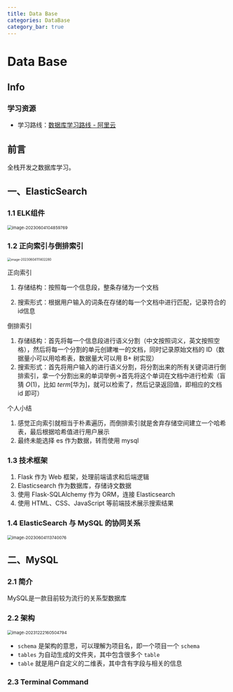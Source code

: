 ```yaml
---
title: Data Base
categories: DataBase
category_bar: true
---
```


# Data Base

## Info

### 学习资源

- 学习路线：[数据库学习路线 - 阿里云](https://developer.aliyun.com/learning/roadmap/database)

## 前言

全栈开发之数据库学习。

## 一、ElasticSearch

### 1.1 ELK组件

<img src="https://dwj-oss.oss-cn-nanjing.aliyuncs.com/images/202402140034845.png" alt="image-20230604104859769" style="zoom:67%;" />

### 1.2 正向索引与倒排索引

<img src="https://dwj-oss.oss-cn-nanjing.aliyuncs.com/images/202402140034124.png" alt="image-20230604111402280" style="zoom:50%;" />

正向索引

1. 存储结构：按照每一个信息段，整条存储为一个文档

2. 搜索形式：根据用户输入的词条在存储的每一个文档中进行匹配，记录符合的id信息

倒排索引

1. 存储结构：首先将每一个信息段进行语义分割（中文按照词义，英文按照空格），然后将每一个分割的单元创建唯一的文档，同时记录原始文档的 ID（数据量小可以用哈希表，数据量大可以用 B+ 树实现）
2. 搜索形式：首先将用户输入的进行语义分割，将分割出来的所有关键词进行倒排索引，拿一个分割出来的单词举例->首先将这个单词在文档中进行检索（盲猜 $O(1)$，比如 $term[\text{华为}]$，就可以检索了，然后记录返回值，即相应的文档 id 即可）

个人小结

1. 感觉正向索引就相当于朴素遍历，而倒排索引就是舍弃存储空间建立一个哈希表，最后根据哈希值进行用户展示
2. 最终未能选择 es 作为数据，转而使用 mysql

### 1.3 技术框架

1. Flask 作为 Web 框架，处理前端请求和后端逻辑
2. Elasticsearch 作为数据库，存储诗文数据
3. 使用 Flask-SQLAlchemy 作为 ORM，连接 Elasticsearch
4. 使用 HTML、CSS、JavaScript 等前端技术展示搜索结果

### 1.4 ElasticSearch 与 MySQL 的协同关系

<img src="https://dwj-oss.oss-cn-nanjing.aliyuncs.com/images/202402140034125.png" alt="image-20230604113740076" style="zoom: 67%;" />

## 二、MySQL

### 2.1 简介

MySQL是一款目前较为流行的关系型数据库

### 2.2 架构

<img src="https://dwj-oss.oss-cn-nanjing.aliyuncs.com/images/202402140034126.png" alt="image-20231222160504794" style="zoom:67%;" />

- `schema` 是架构的意思，可以理解为项目名，即一个项目一个 `schema`
- `tables` 为自动生成的文件夹，其中包含很多个 `table`
- `table` 就是用户自定义的二维表，其中含有字段与相关的信息

### 2.3 Terminal Command